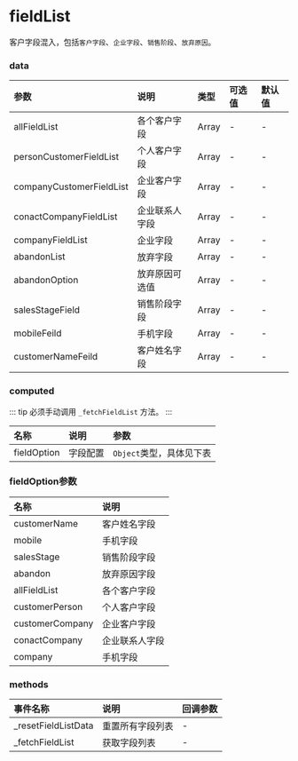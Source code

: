# fieldList

客户字段混入，包括`客户字段`、`企业字段`、`销售阶段`、`放弃原因`。

### data

参数|说明|类型|可选值|默认值
:-|:-|:-|:-|:-
allFieldList | 各个客户字段 | Array | - | -
personCustomerFieldList | 个人客户字段 | Array | - | -
companyCustomerFieldList | 企业客户字段 | Array | - | -
conactCompanyFieldList | 企业联系人字段 | Array | - | -
companyFieldList | 企业字段 | Array | - | -
abandonList | 放弃字段 | Array | - | -
abandonOption | 放弃原因可选值 | Array | - | -
salesStageField | 销售阶段字段  | Array | - | -
mobileFeild | 手机字段 | Array | - | -
customerNameFeild | 客户姓名字段 | Array | - | -

### computed

::: tip
必须手动调用 `_fetchFieldList` 方法。
:::

名称|说明|参数
:-|:-|:-
fieldOption | 字段配置 | `Object`类型，具体见下表

### fieldOption参数

名称|说明
:-|:-
customerName | 客户姓名字段
mobile | 手机字段
salesStage | 销售阶段字段
abandon | 放弃原因字段
allFieldList | 各个客户字段
customerPerson | 个人客户字段
customerCompany | 企业客户字段
conactCompany | 企业联系人字段
company | 手机字段

### methods

事件名称|说明|回调参数
:-|:-|:-
_resetFieldListData | 重置所有字段列表 | -
_fetchFieldList | 获取字段列表 | -